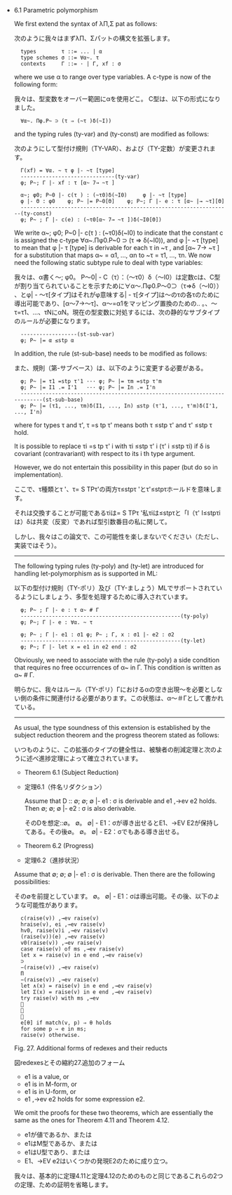 - 6.1 Parametric polymorphism
	
	We first extend the syntax of λΠ,Σ pat as follows:

	次のように我々はまずλΠ、Σパットの構文を拡張します。

		types        τ ::= ... | α
		type schemes σ ::= ∀α~. τ
		contexts     Γ ::= · | Γ, xf : σ

	where we use α to range over type variables. A c-type is now of the following form:

	我々は、型変数をオーバー範囲にαを使用どこ。 C型は、以下の形式になりました。
	
		∀α~. Πφ.P~ ⊃ (τ ⇒ (~τ )δ(~I))

	and the typing rules (ty-var) and (ty-const) are modified as follows:

	次のようにして型付け規則（TY-VAR）、および（TY-定数）が変更されます。

		Γ(xf) = ∀α. ~ τ φ |- ~τ [type]
		------------------------------(ty-var)
		φ; P~; Γ |- xf : τ [α~ 7→ ~τ ]

		α~; φ0; P~0 |- c(τ ) : (~τ0)δ(~I0)     φ |- ~τ [type]
		φ |- Θ : φ0    φ; P~ |= P~0[Θ]    φ; P~; Γ |- e : τ [α~ |→ ~τ][Θ]
		-------------------------------------------------------------------(ty-const)
		φ; P~ ; Γ |- c(e) : (~τ0[α~ 7→ ~τ ])δ(~I0[Θ])

	We write α~; φ0; P~0 |- c(τ ) : (~τ0)δ(~I0) to indicate that the constant c is assigned the c-type ∀α~.Πφ0.P~0 ⊃ (τ ⇒ δ(~I0)), and φ |- ~τ [type] to mean that φ |- τ [type] is derivable for each τ in ~τ , and [α~ 7→ ~τ ] for a substitution that maps α~ = α1, ..., αn to ~τ = τ1, ..., τn. We now need the following static subtype rule to deal with type variables:
	
	我々は、α書く〜; φ0。 P〜0| - C（τ）：（〜τ0）δ（〜I0）は定数cは、C型が割り当てられていることを示すために∀α〜.Πφ0.P〜0⊃（τ⇒δ（〜I0）） 、とφ| - 〜τ[タイプ]はそれがφ意味する| - τ[タイプ]は〜のτの各τのために導出可能であり、[α〜7→〜τ]、α〜=α1をマッピング置換のための.. 。、〜τ=τ1、...、τNにαN。現在の型変数に対処するには、次の静的なサブタイプのルールが必要になります。

		------------------(st-sub-var)
		φ; P~ |= α ≤stp α

	In addition, the rule (st-sub-base) needs to be modified as follows:

	また、規則（第-サブベース）は、以下のように変更する必要がある。

		φ; P~ |= τ1 =stp τ'1 ··· φ; P~ |= τm =stp τ'm
		φ; P~ |= I1 .= I'1   ··· φ; P~ |= In .= I'n
		--------------------------------------------------------------------------(st-sub-base)
		φ; P~ |= (τ1, ..., τm)δ(I1, ..., In) ≤stp (τ'1, ..., τ'm)δ(I'1, ..., I'n)
		
	where for types τ and τ', τ =s tp τ' means both τ ≤stp τ' and τ' ≤stp τ hold.

	It is possible to replace τi =s tp τ' i with τi ≤stp τ' i (τ' i ≤stp τi) if δ is covariant (contravariant) with respect to its i th type argument.

	However, we do not entertain this possibility in this paper (but do so in implementation).

	ここで、τ種類とτ '、τ= S TPτ'の両方τ≤stpτ 'とτ'≤stpτホールドを意味します。

	それは交換することが可能であるτiは= S TPτ '私τiは≤stpτと「I（τ' I≤stpτiは）δは共変（反変）であれば型引数番目の私に関して。

	しかし、我々はこの論文で、この可能性を楽しまないでください（ただし、実装ではそう）。

	----

	The following typing rules (ty-poly) and (ty-let) are introduced for handling let-polymorphism as is supported in ML:

	以下の型付け規則（TY-ポリ）及び（TY-ましょう）MLでサポートされているようにしましょう、多型を処理するために導入されています。

		φ; P~ ; Γ |- e : τ α~ # Γ
		---------------------------------------------------(ty-poly)
		φ; P~; Γ |- e : ∀α. ~ τ

		φ; P~ ; Γ |- e1 : σ1 φ; P~ ; Γ, x : σ1 |- e2 : σ2
		---------------------------------------------------(ty-let)
		φ; P~; Γ |- let x = e1 in e2 end : σ2

	Obviously, we need to associate with the rule (ty-poly) a side condition that requires no free occurrences of α~ in Γ. This condition is written as α~ # Γ.

	明らかに、我々はルール（TY-ポリ）Γにおけるαの空き出現〜を必要としない側の条件に関連付ける必要があります。この状態は、α〜＃Γとして書かれている。

	----

	As usual, the type soundness of this extension is established by the subject reduction theorem and the progress theorem stated as follows:

	いつものように、この拡張のタイプの健全性は、被験者の削減定理と次のように述べ進捗定理によって確立されています。


	- Theorem 6.1 (Subject Reduction)
	- 定理6.1（件名リダクション）

		Assume that D :: ∅; ∅; ∅ |- e1 : σ is derivable and e1 ,→ev e2 holds. Then ∅; ∅; ∅ |- e2 : σ is also derivable.

		そのDを想定::∅。 ∅。 ∅| - E1：σが導き出せるとE1、→EV E2が保持してある。その後∅。 ∅。 ∅| - E2：σでもある導き出せる。


	- Theorem 6.2 (Progress)
	- 定理6.2（進捗状況）
	
	Assume that ∅; ∅; ∅ |- e1 : σ is derivable. Then there are the following possibilities:
	
	その∅を前提としています。 ∅。 ∅| - E1：σは導出可能。その後、以下のような可能性があります。

		c(raise(v)) ,→ev raise(v)
		hraise(v), ei ,→ev raise(v)
		hv0, raise(v)i ,→ev raise(v)
		(raise(v))(e) ,→ev raise(v)
		v0(raise(v)) ,→ev raise(v)
		case raise(v) of ms ,→ev raise(v)
		let x = raise(v) in e end ,→ev raise(v)
		⊃
		−(raise(v)) ,→ev raise(v)
		Π
		−(raise(v)) ,→ev raise(v)
		let ∧(x) = raise(v) in e end ,→ev raise(v)
		let Σ(x) = raise(v) in e end ,→ev raise(v)
		try raise(v) with ms ,→ev
		
		
		
		e[θ] if match(v, p) ⇒ θ holds
		for some p ⇒ e in ms;
		raise(v) otherwise.

	Fig. 27. Additional forms of redexes and their reducts

	図redexesとその縮約27.追加のフォーム


	- e1 is a value, or
	- e1 is in M-form, or
	- e1 is in U-form, or
	- e1 ,→ev e2 holds for some expression e2.

	We omit the proofs for these two theorems, which are essentially the same as the ones for Theorem 4.11 and Theorem 4.12.

	- e1が値であるか、または
	- e1はM型であるか、または
	- e1はU型であり、または
	- E1、→EV e2はいくつかの発現E2のために成り立つ。

	我々は、基本的に定理4.11と定理4.12のためのものと同じであるこれらの2つの定理、ための証明を省略します。
